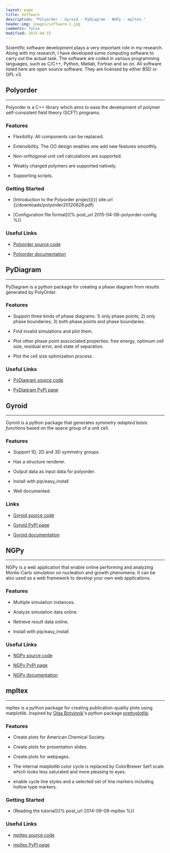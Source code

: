 ```yaml
---
layout: page
title: Software
description: "Polyorder - Gyroid - PyDiagram - NGPy - mpltex."
header-img: images/software-1.jpg
comments: false
modified: 2015-04-15
---
```


Scientific software development plays a very important role in my research. Along with my research, I have developed some computing software to carry out the actual task. The software are coded in various programming languages, such as C/C++, Python, Matlab, Fortran and so on. All software listed here are open source software. They are licensed by either BSD or GPL v3.

## Polyorder
-----

Polyorder is a C++ library which aims to ease the development of polymer self-consistent field theory (SCFT) programs.

### Features


* Flexibility. All components can be replaced.

* Extensibility. The OO design enables one add new features smoothly.

* Non-orthogonal unit cell calculations are supported.

* Weakly charged polymers are supported natively.

* Supporting scripts.

### Getting Started

* [Introduction to the Polyorder project]({{ site.url }}/downloads/polyorder20120628.pdf)

* [Configuration file format]({% post_url 2015-04-06-polyorder-config %})

### Useful Links

* [Polyorder source code](https://bitbucket.org/liuyxpp/polyorder)

* [Polyorder documentation](https://bitbucket.org/liuyxpp/polyorder)

## PyDiagram
-----

PyDiagram is a python package for creating a phase diagram from results generated by PolyOrder.

### Features

* Support three kinds of phase diagrams: 1) only phase points; 2) only phase boundaries; 3) both phase points and phase boundaries.

* Find invalid simulations and plot them.

* Plot other phase point asscociated properties: free energy, optimum cell size, residual error, and state of separation.

* Plot the cell size optimization process.

### Useful Links

* [PyDiagram source code](https://github.com/liuyxpp/pydiagram)

* [PyDiagram PyPI page](http://pypi.python.org/pypi/pydiagram)

## Gyroid
-----

Gyroid is a python package that generates *symmetry adapted basis functions* based on the space group of a unit cell.

### Features

* Support 1D, 2D and 3D symmetry groups.

* Has a structure renderer.

* Output data as input data for polyorder.

* Install with pip/easy_install

* Well documented.

### Links

- [Gyroid source code](https://bitbucket.org/liuyxpp/gyroid)

- [Gyroid PyPI page](pypi.python.org/pypi/gyroid)

- [Gyroid documentation](http://packages.python.org/gyroid/)

## NGPy
-----

NGPy is a web application that enable online performing and analyzing Monte-Carlo simulation on nucleation and growth phenomena. It can be also used as a web framework to develop your own web applications.

### Features

* Multiple simulation instances.

* Analyze simulation data online.

* Retrieve result data online.

* Install with pip/easy_install

### Useful Links

- [NGPy source code](https://bitbucket.org/liuyxpp/ngpy)

- [NGPy PyPI page](pypi.python.org/pypi/ngpy)

- [NGPy documentation](http://pypi.python.org/pypi/ngpy)

## mpltex
-----

mpltex is a python package for creating publication-quality plots using matplotlib. Inspired by [Olga Botvinnik](http://olgabotvinnik.com/)'s python package [prettyplotlib](https://github.com/olgabot/prettyplotlib).

### Features

* Create plots for American Chemical Society.

* Create plots for presentation slides.

* Create plots for webpages.

* The internal matplotlib color cycle is replaced by ColorBrewer Set1 scale which looks less saturated and more pleasing to eyes.

* enable cycle line styles and a selected set of line markers including hollow type markers.

### Getting Started

- [Reading the tutorial]({% post_url 2014-09-09-mpltex %})

### Useful Links

- [mpltex source code](https://github.com/liuyxpp/mpltex)

- [mpltex PyPI page](http://pypi.python.org/pypi/mpltex)
